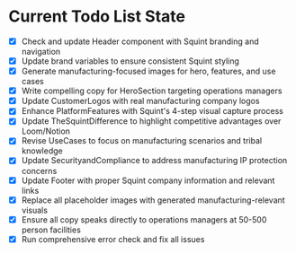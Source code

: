 <!-- DO NOT EDIT - Managed by todo_list tool -->
<!-- Updated: 2025-08-29T14:34:22.312Z -->

# Current Todo List State

- [x] Check and update Header component with Squint branding and navigation
- [x] Update brand variables to ensure consistent Squint styling
- [x] Generate manufacturing-focused images for hero, features, and use cases
- [x] Write compelling copy for HeroSection targeting operations managers
- [x] Update CustomerLogos with real manufacturing company logos
- [x] Enhance PlatformFeatures with Squint's 4-step visual capture process
- [x] Update TheSquintDifference to highlight competitive advantages over Loom/Notion
- [x] Revise UseCases to focus on manufacturing scenarios and tribal knowledge
- [x] Update SecurityandCompliance to address manufacturing IP protection concerns
- [x] Update Footer with proper Squint company information and relevant links
- [x] Replace all placeholder images with generated manufacturing-relevant visuals
- [x] Ensure all copy speaks directly to operations managers at 50-500 person facilities
- [x] Run comprehensive error check and fix all issues
